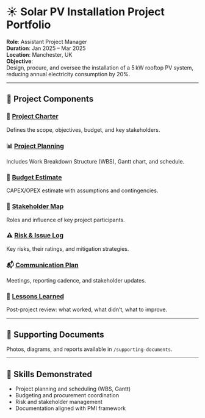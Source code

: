 # ☀️ Solar PV Installation Project Portfolio

**Role**: Assistant Project Manager  
**Duration**: Jan 2025 – Mar 2025  
**Location**: Manchester, UK  
**Objective**:  
Design, procure, and oversee the installation of a 5 kW rooftop PV system, reducing annual electricity consumption by 20%.

---

## 🔧 Project Components

### 📑 [Project Charter](project-charter/charter.md)  
Defines the scope, objectives, budget, and key stakeholders.

### 📊 [Project Planning](planning/)  
Includes Work Breakdown Structure (WBS), Gantt chart, and schedule.

### 💸 [Budget Estimate](budget/budget-estimate.xlsx)  
CAPEX/OPEX estimate with assumptions and contingencies.

### 👥 [Stakeholder Map](stakeholders/stakeholder-map.md)  
Roles and influence of key project participants.

### ⚠️ [Risk & Issue Log](risks/risk-log.md)  
Key risks, their ratings, and mitigation strategies.

### 📬 [Communication Plan](communication/communication-plan.md)  
Meetings, reporting cadence, and stakeholder updates.

### 📘 [Lessons Learned](lessons-learned/retrospective.md)  
Post-project review: what worked, what didn’t, what to improve.

---

## 📎 Supporting Documents

Photos, diagrams, and reports available in `/supporting-documents`.

---

## 📌 Skills Demonstrated

- Project planning and scheduling (WBS, Gantt)
- Budgeting and procurement coordination
- Risk and stakeholder management
- Documentation aligned with PMI framework

